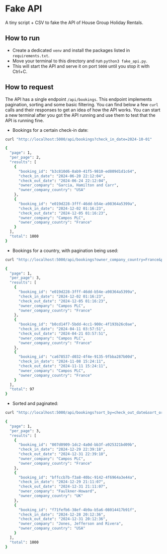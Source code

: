 # Fake API

A tiny script + CSV to fake the API of House Group Holiday Rentals.

## How to run

- Create a dedicated `venv` and install the packages listed in `requirements.txt`.
- Move your terminal to this directory and run `python3 fake_api.py`.
- This will start the API and serve it on port `5000` until you stop it with Ctrl+C.

## How to request

The API has a single endpoint `/api/bookings`. This endpoint implements pagination, sorting and some basic filtering. You can find below a few `curl` calls and their responses to get an idea of how the API works. You can start a new terminal after you got the API running and use them to test that the API is running fine.

- Bookings for a certain check-in date:

```bash
curl "http://localhost:5000/api/bookings?check_in_date=2024-10-01"

{
  "page": 1,
  "per_page": 2,
  "results": [
    {
      "booking_id": "b3c810d6-8ab9-41f5-9810-ed809d1d1c64",
      "check_in_date": "2024-06-20 22:12:04",
      "check_out_date": "2024-06-24 22:12:04",
      "owner_company": "Garcia, Hamilton and Carr",
      "owner_company_country": "USA"
    },
    {
      "booking_id": "e019d228-3fff-46dd-b54e-a98364a5399a",
      "check_in_date": "2024-12-02 01:16:23",
      "check_out_date": "2024-12-05 01:16:23",
      "owner_company": "Campos PLC",
      "owner_company_country": "France"
    }
  ],
  "total": 1000
}
```

- Bookings for a country, with pagination being used:

```bash
curl "http://localhost:5000/api/bookings?owner_company_country=France&page=1&per_page=3"

{
  "page": 1,
  "per_page": 3,
  "results": [
    {
      "booking_id": "e019d228-3fff-46dd-b54e-a98364a5399a",
      "check_in_date": "2024-12-02 01:16:23",
      "check_out_date": "2024-12-05 01:16:23",
      "owner_company": "Campos PLC",
      "owner_company_country": "France"
    },
    {
      "booking_id": "b0cd14f7-5bdd-4cc1-900c-4f193b26c0ae",
      "check_in_date": "2024-04-11 03:57:51",
      "check_out_date": "2024-04-21 03:57:51",
      "owner_company": "Campos PLC",
      "owner_company_country": "France"
    },
    {
      "booking_id": "ca678537-d032-4f4e-9135-9fbba287b00d",
      "check_in_date": "2024-11-08 15:24:11",
      "check_out_date": "2024-11-11 15:24:11",
      "owner_company": "Campos PLC",
      "owner_company_country": "France"
    }
  ],
  "total": 97
}
```

- Sorted and paginated:

```bash
curl "http://localhost:5000/api/bookings?sort_by=check_out_date&sort_order=desc&page=1&per_page=3"

{
  "page": 1,
  "per_page": 3,
  "results": [
    {
      "booking_id": "007d0909-1dc2-4a0d-bb3f-a925321bd09b",
      "check_in_date": "2024-12-29 22:39:18",
      "check_out_date": "2024-12-31 22:39:18",
      "owner_company": "Campos PLC",
      "owner_company_country": "France"
    },
    {
      "booking_id": "bffccb7b-f3a8-40bc-9142-4f6964a3e44a",
      "check_in_date": "2024-12-29 21:11:07",
      "check_out_date": "2024-12-31 21:11:07",
      "owner_company": "Faulkner-Howard",
      "owner_company_country": "UK"
    },
    {
      "booking_id": "f71fefb6-38ef-4b9a-b5a6-08014417b91f",
      "check_in_date": "2024-12-28 20:12:36",
      "check_out_date": "2024-12-31 20:12:36",
      "owner_company": "Jones, Jefferson and Rivera",
      "owner_company_country": "USA"
    }
  ],
  "total": 1000
}
```
